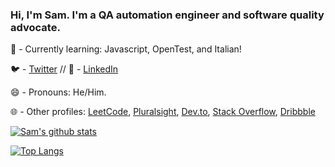 ### Hi, I'm Sam. I'm a QA automation engineer and software quality advocate.

🌱 - Currently learning: Javascript, OpenTest, and Italian!

🐦 - [Twitter](https://twitter.com/samelawrence) // 💼 - [LinkedIn](https://www.linkedin.com/in/samelawrence/)

😄 - Pronouns: He/Him.

🌐 - Other profiles: [LeetCode](https://leetcode.com/samelawrence/), [Pluralsight](https://app.pluralsight.com/profile/samelawrence), [Dev.to](https://dev.to/samelawrence), [Stack Overflow](https://stackoverflow.com/users/542762/qa-sam), [Dribbble](https://dribbble.com/sel)

[![Sam's github stats](https://github-readme-stats.vercel.app/api?username=samelawrence&count_private=true&show_icons=true&theme=dark&hide_rank=true)](https://github.com/anuraghazra/github-readme-stats)

[![Top Langs](https://github-readme-stats.vercel.app/api/top-langs/?username=anuraghazra&layout=compact&theme=dark)](https://github.com/anuraghazra/github-readme-stats)

<!--
**samelawrence/samelawrence** is a ✨ _special_ ✨ repository because its `README.md` (this file) appears on your GitHub profile.
-->
